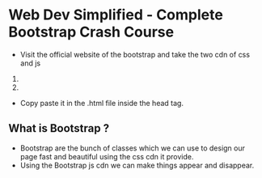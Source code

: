 # Web Dev Simplified - Complete Bootstrap Crash Course

*  Visit the official website of the bootstrap and take the two cdn of css and js
  1. <link href="https://cdn.jsdelivr.net/npm/bootstrap@5.3.3/dist/css/bootstrap.min.css" rel="stylesheet" integrity="sha384-QWTKZyjpPEjISv5WaRU9OFeRpok6YctnYmDr5pNlyT2bRjXh0JMhjY6hW+ALEwIH" crossorigin="anonymous">
  2. <script src="https://cdn.jsdelivr.net/npm/bootstrap@5.3.3/dist/js/bootstrap.bundle.min.js" integrity="sha384-YvpcrYf0tY3lHB60NNkmXc5s9fDVZLESaAA55NDzOxhy9GkcIdslK1eN7N6jIeHz" crossorigin="anonymous"></script>
* Copy paste it in the .html file inside the head tag.

## What is Bootstrap ?
* Bootstrap are the bunch of classes which we can use to design our page fast and beautiful using the css cdn it provide.
* Using the Bootstrap js cdn we can make things appear and disappear.